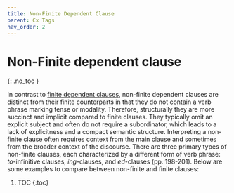 ```yaml
---
title: Non-Finite Dependent Clause
parent: Cx Tags
nav_order: 2
---
```


# Non-Finite dependent clause
{: .no_toc }

In contrast to [finite dependent clauses](../Finite%20Clause/), non-finite dependent clauses are distinct from their finite counterparts in that they do not contain a verb phrase marking tense or modality. Therefore, structurally they are more succinct and implicit compared to finite clauses. They typically omit an explicit subject and often do not require a subordinator, which leads to a lack of explicitness and a compact semantic structure. Interpreting a non-finite clause often requires context from the main clause and sometimes from the broader context of the discourse. There are three primary types of non-finite clauses, each characterized by a different form of verb phrase: *to*-infinitive clauses, *ing*-clauses, and *ed*-clauses (pp. 198-201). Below are some examples to compare between non-finite and finite clauses:



1. TOC
{:toc}
